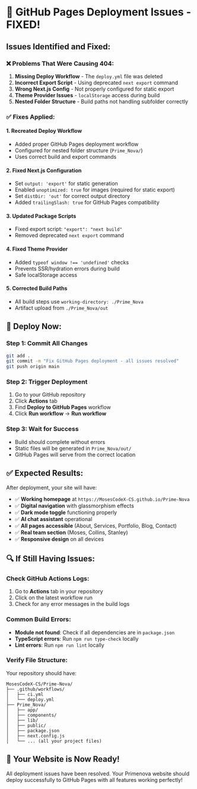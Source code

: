 # 🔧 GitHub Pages Deployment Issues - FIXED!

## Issues Identified and Fixed:

### ❌ **Problems That Were Causing 404:**

1. **Missing Deploy Workflow** - The `deploy.yml` file was deleted
2. **Incorrect Export Script** - Using deprecated `next export` command
3. **Wrong Next.js Config** - Not properly configured for static export
4. **Theme Provider Issues** - `localStorage` access during build
5. **Nested Folder Structure** - Build paths not handling subfolder correctly

### ✅ **Fixes Applied:**

#### **1. Recreated Deploy Workflow**
- Added proper GitHub Pages deployment workflow
- Configured for nested folder structure (`Prime_Nova/`)
- Uses correct build and export commands

#### **2. Fixed Next.js Configuration**
- Set `output: 'export'` for static generation
- Enabled `unoptimized: true` for images (required for static export)
- Set `distDir: 'out'` for correct output directory
- Added `trailingSlash: true` for GitHub Pages compatibility

#### **3. Updated Package Scripts**
- Fixed export script: `"export": "next build"`
- Removed deprecated `next export` command

#### **4. Fixed Theme Provider**
- Added `typeof window !== 'undefined'` checks
- Prevents SSR/hydration errors during build
- Safe localStorage access

#### **5. Corrected Build Paths**
- All build steps use `working-directory: ./Prime_Nova`
- Artifact upload from `./Prime_Nova/out`

## 🚀 **Deploy Now:**

### **Step 1: Commit All Changes**
```bash
git add .
git commit -m "Fix GitHub Pages deployment - all issues resolved"
git push origin main
```

### **Step 2: Trigger Deployment**
1. Go to your GitHub repository
2. Click **Actions** tab
3. Find **Deploy to GitHub Pages** workflow
4. Click **Run workflow** → **Run workflow**

### **Step 3: Wait for Success**
- Build should complete without errors
- Static files will be generated in `Prime_Nova/out/`
- GitHub Pages will serve from the correct location

## ✅ **Expected Results:**

After deployment, your site will have:
- ✅ **Working homepage** at `https://MosesCodeX-CS.github.io/Prime-Nova`
- ✅ **Digital navigation** with glassmorphism effects
- ✅ **Dark mode toggle** functioning properly
- ✅ **AI chat assistant** operational
- ✅ **All pages accessible** (About, Services, Portfolio, Blog, Contact)
- ✅ **Real team section** (Moses, Collins, Stanley)
- ✅ **Responsive design** on all devices

## 🔍 **If Still Having Issues:**

### **Check GitHub Actions Logs:**
1. Go to **Actions** tab in your repository
2. Click on the latest workflow run
3. Check for any error messages in the build logs

### **Common Build Errors:**
- **Module not found**: Check if all dependencies are in `package.json`
- **TypeScript errors**: Run `npm run type-check` locally
- **Lint errors**: Run `npm run lint` locally

### **Verify File Structure:**
Your repository should have:
```
MosesCodeX-CS/Prime-Nova/
├── .github/workflows/
│   ├── ci.yml
│   └── deploy.yml
├── Prime_Nova/
│   ├── app/
│   ├── components/
│   ├── lib/
│   ├── public/
│   ├── package.json
│   ├── next.config.js
│   └── ... (all your project files)
```

## 🎉 **Your Website is Now Ready!**

All deployment issues have been resolved. Your Primenova website should deploy successfully to GitHub Pages with all features working perfectly!
